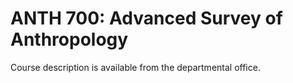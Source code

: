 # ANTH 700: Advanced Survey of Anthropology

Course description is available from the departmental office.